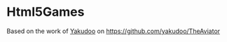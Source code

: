 # Html5Games
Based on the work of [Yakudoo](http://yakudoo.com/) on https://github.com/yakudoo/TheAviator
